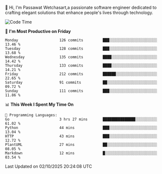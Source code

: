 
👋 Hi, I'm Passawat Wetchasart,a passionate software engineer dedicated to crafting elegant solutions that enhance people's lives through technology.


<!--START_SECTION:waka-->
![Code Time](http://img.shields.io/badge/Code%20Time-2%2C234%20hrs%2058%20mins-blue)

📅 **I'm Most Productive on Friday** 

```text
Monday                   126 commits         ███░░░░░░░░░░░░░░░░░░░░░░   13.46 % 
Tuesday                  128 commits         ███░░░░░░░░░░░░░░░░░░░░░░   13.68 % 
Wednesday                135 commits         ████░░░░░░░░░░░░░░░░░░░░░   14.42 % 
Thursday                 133 commits         ████░░░░░░░░░░░░░░░░░░░░░   14.21 % 
Friday                   212 commits         ██████░░░░░░░░░░░░░░░░░░░   22.65 % 
Saturday                 91 commits          ██░░░░░░░░░░░░░░░░░░░░░░░   09.72 % 
Sunday                   111 commits         ███░░░░░░░░░░░░░░░░░░░░░░   11.86 % 
```


📊 **This Week I Spent My Time On** 

```text
💬 Programming Languages: 
Go                       3 hrs 27 mins       ███████████████░░░░░░░░░░   61.02 % 
Python                   44 mins             ███░░░░░░░░░░░░░░░░░░░░░░   13.04 % 
HTTP                     43 mins             ███░░░░░░░░░░░░░░░░░░░░░░   12.72 % 
PlantUML                 27 mins             ██░░░░░░░░░░░░░░░░░░░░░░░   08.05 % 
Markdown                 12 mins             █░░░░░░░░░░░░░░░░░░░░░░░░   03.54 % 
```


 Last Updated on 02/10/2025 20:24:08 UTC
<!--END_SECTION:waka-->

<!--
**markpassawat/markpassawat** is a ✨ _special_ ✨ repository because its `README.md` (this file) appears on your GitHub profile.

Here are some ideas to get you started:

- 🔭 I’m currently working on ...
- 🌱 I’m currently learning ...
- 👯 I’m looking to collaborate on ...
- 🤔 I’m looking for help with ...
- 💬 Ask me about ...
- 📫 How to reach me: ...
- 😄 Pronouns: He/Him
- ⚡ Fun fact: ...
-->
